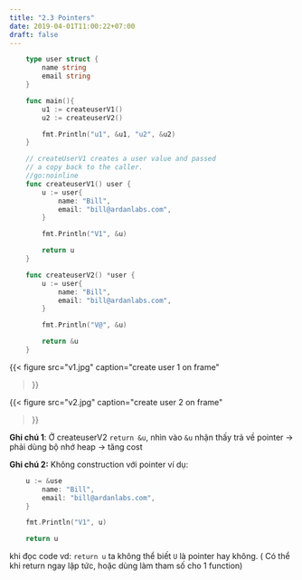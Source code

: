 ```yaml
---
title: "2.3 Pointers"
date: 2019-04-01T11:00:22+07:00
draft: false
---
```




```go
    type user struct {
        name string
        email string
    }

    func main(){
        u1 := createuserV1()
        u2 := createuserV2()

        fmt.Println("u1", &u1, "u2", &u2)
    }

    // createUserV1 creates a user value and passed 
    // a copy back to the caller.
    //go:noinline
    func createuserV1() user {
        u := user{
            name: "Bill",
            email: "bill@ardanlabs.com",
        }

        fmt.Println("V1", &u)

        return u
    }

    func createuserV2() *user {
        u := user{
            name: "Bill",
            email: "bill@ardanlabs.com",
        }

        fmt.Println("V@", &u)

        return &u
    }
```

{{< figure src="v1.jpg" caption="create user 1 on frame"
>}}

{{< figure src="v2.jpg" caption="create user 2 on frame"
>}}

**Ghi chú 1**: Ở createuserV2 `return &u`, nhìn vào `&u`  nhận thấy trả về pointer -> phải dùng bộ nhớ heap -> tăng cost 

**Ghi chú 2:** Không construction với pointer ví dụ: 

```go
    u := &use
        name: "Bill",
        email: "bill@ardanlabs.com",
    }

    fmt.Println("V1", u)

    return u
```

khi đọc code vd:  `return u` ta không thể biết `U` là pointer hay không. ( Có thể khi return ngay lập tức, hoặc dùng làm tham số cho 1 function)